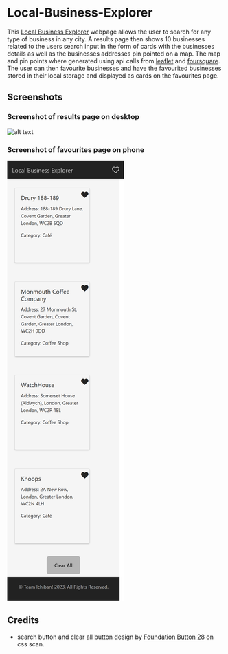 # Local-Business-Explorer

This [Local Business Explorer](<link to deployed webpage here>) webpage allows the user to search for any type of business in any city. A results page then shows 10 businesses related to the users search input in the form of cards with the businesses details as well as the businesses addresses pin pointed on a map. The map and pin points where generated using api calls from [leaflet](https://leafletjs.com/) and [foursquare](https://location.foursquare.com/developer/). The user can then favourite businesses and have the favourited businesses stored in their local storage and displayed as cards on the favourites page. 

## Screenshots 

### Screenshot of results page on desktop 

![alt text](./assets/images/results-page-on-desktop.png)

### Screenshot of favourites page on phone

![alt text](./assets/images/favourite-page-on-phone.png)

## Credits 

- search button and clear all button design by [Foundation Button 28](https://getcssscan.com/css-buttons-examples) on css scan.
